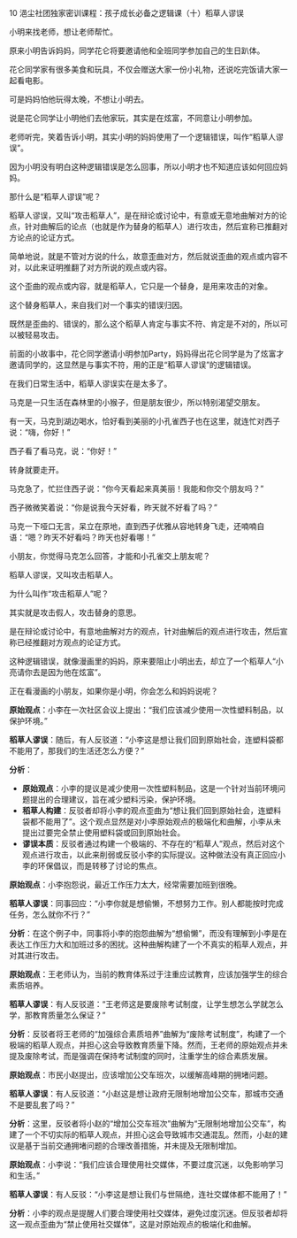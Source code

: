 10 浥尘社团独家密训课程：孩子成长必备之逻辑课（十）稻草人谬误



小明来找老师，想让老师帮忙。



原来小明告诉妈妈，同学花仑将要邀请他和全班同学参加自己的生日趴体。

花仑同学家有很多美食和玩具，不仅会赠送大家一份小礼物，还说吃完饭请大家一起看电影。

可是妈妈怕他玩得太晚，不想让小明去。

说是花仑同学让小明他们去他家玩，其实是在炫富，不同意让小明参加。



老师听完，笑着告诉小明，其实小明的妈妈使用了一个逻辑错误，叫作“稻草人谬误”。

因为小明没有明白这种逻辑错误是怎么回事，所以小明才也不知道应该如何回应妈妈。

那什么是“稻草人谬误”呢？



稻草人谬误，又叫“攻击稻草人”，是在辩论或讨论中，有意或无意地曲解对方的论点，针对曲解后的论点（也就是作为替身的稻草人）进行攻击，然后宣称已推翻对方论点的论证方式。

简单地说，就是不管对方说的什么，故意歪曲对方，然后就说歪曲的观点或内容不对，以此来证明推翻了对方所说的观点或内容。

这个歪曲的观点或内容，就是稻草人，它只是一个替身，是用来攻击的对象。

这个替身稻草人，来自我们对一个事实的错误归因。

既然是歪曲的、错误的，那么这个稻草人肯定与事实不符、肯定是不对的，所以可以被轻易攻击。



前面的小故事中，花仑同学邀请小明参加Party，妈妈得出花仑同学是为了炫富才邀请同学的，这显然是与事实不符，用的正是“稻草人谬误”的逻辑错误。

在我们日常生活中，稻草人谬误实在是太多了。





马克是一只生活在森林里的小猴子，但是朋友很少，所以特别渴望交朋友。

有一天，马克到湖边喝水，恰好看到美丽的小孔雀西子也在这里，就连忙对西子说：“嗨，你好！”

西子看了看马克，说：“你好！”

转身就要走开。

马克急了，忙拦住西子说：“你今天看起来真美丽！我能和你交个朋友吗？”



西子微微笑着说：“你是说我今天好看，昨天就不好看了吗？”

马克一下哑口无言，呆立在原地，直到西子优雅从容地转身飞走，还喃喃自语：“嗯？昨天不好看吗？昨天也好看哪！”



小朋友，你觉得马克怎么回答，才能和小孔雀交上朋友呢？



稻草人谬误，又叫攻击稻草人。

为什么叫作“攻击稻草人”呢？

其实就是攻击假人，攻击替身的意思。

是在辩论或讨论中，有意地曲解对方的观点，针对曲解后的观点进行攻击，然后宣称已经推翻对方观点的论证方式。

这种逻辑错误，就像漫画里的妈妈，原来要阻止小明出去，却立了一个稻草人“小亮请你去是因为他在炫富”。



正在看漫画的小朋友，如果你是小明，你会怎么和妈妈说呢？







**原始观点**：小李在一次社区会议上提出：“我们应该减少使用一次性塑料制品，以保护环境。”

**稻草人谬误**：随后，有人反驳道：“小李这是想让我们回到原始社会，连塑料袋都不能用了，那我们的生活还怎么方便？”

**分析**：

- **原始观点**：小李的提议是减少使用一次性塑料制品，这是一个针对当前环境问题提出的合理建议，旨在减少塑料污染，保护环境。
- **稻草人构建**：反驳者却将小李的观点歪曲为“想让我们回到原始社会，连塑料袋都不能用了”。这个观点显然是对小李原始观点的极端化和曲解，小李从未提出过要完全禁止使用塑料袋或回到原始社会。
- **谬误本质**：反驳者通过构建一个极端的、不存在的“稻草人”观点，然后对这个观点进行攻击，以此来削弱或反驳小李的实际提议。这种做法没有真正回应小李的环保倡议，而是转移了讨论的焦点。





**原始观点**：小李抱怨说，最近工作压力太大，经常需要加班到很晚。

**稻草人谬误**：同事回应：“小李你就是想偷懒，不想努力工作。别人都能按时完成任务，怎么就你不行？”

**分析**：在这个例子中，同事将小李的抱怨曲解为“想偷懒”，而没有理解到小李是在表达工作压力大和加班过多的困扰。这种曲解构建了一个不真实的稻草人观点，并对其进行攻击。



**原始观点**：王老师认为，当前的教育体系过于注重应试教育，应该加强学生的综合素质培养。

**稻草人谬误**：有人反驳道：“王老师这是要废除考试制度，让学生想怎么学就怎么学，那教育质量怎么保证？”

**分析**：反驳者将王老师的“加强综合素质培养”曲解为“废除考试制度”，构建了一个极端的稻草人观点，并担心这会导致教育质量下降。然而，王老师的原始观点并未提及废除考试，而是强调在保持考试制度的同时，注重学生的综合素质发展。





**原始观点**：市民小赵提出，应该增加公交车班次，以缓解高峰期的拥堵问题。

**稻草人谬误**：有人反驳道：“小赵这是想让政府无限制地增加公交车，那城市交通不是要乱套了吗？”

**分析**：这里，反驳者将小赵的“增加公交车班次”曲解为“无限制地增加公交车”，构建了一个不切实际的稻草人观点，并担心这会导致城市交通混乱。然而，小赵的建议是基于当前交通拥堵问题的合理改善措施，并未提及无限制增加。



**原始观点**：小李说：“我们应该合理使用社交媒体，不要过度沉迷，以免影响学习和生活。”

**稻草人谬误**：有人反驳：“小李这是想让我们与世隔绝，连社交媒体都不能用了！”

**分析**：小李的观点是提醒人们要合理使用社交媒体，避免过度沉迷。但反驳者却将这一观点歪曲为“禁止使用社交媒体”，这是对原始观点的极端化和曲解。















